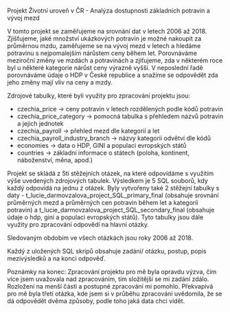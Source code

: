 Projekt Životní uroveň v ČR - Analýza dostupnosti základních potravin a vývoj mezd

V tomto projekt se zaměřujeme na srovnání dat v letech 2006 až 2018. Zjišťujeme, jaké množství ukázkových potravin je možné nakoupit za průměrnou mzdu, zaměřujeme se na vývoj mezd v letech a hledáme potravinu s nejpomalejším nárůstem ceny během let. Porovnáváme meziroční změny ve mzdách a potravinách a zjiťujeme, zda v některém roce byl u některé kategorie nárůst ceny výrazně vyšší. V neposlední řadě porovnáváme údaje o HDP v České republice a snažíme se odpovědět zda jeho změny mají vliv na ceny a mzdy.

Zdrojové tabulky, které byli využity pro zpracování projektu jsou:
- czechia_price -> ceny potravin v letech rozdělených podle kódů potravin
- czechia_price_category -> pomocná tabulka s přehledem názvů potravin a jejich jednotek
- czechia_payroll -> přehled mezd dle kategorií a let
- czechia_payroll_industry_branch -> názvy kategorii odvětví dle kódů
- economies -> data o HDP, GINI a populaci evropských států
- countries -> základní informace o státech (poloha, kontinent, náboženství, měna, apod.)

Projekt se skládá z 5ti stěžejních otázek, na které odpovídáme s využitím výše uvedených zdrojových tabulek. Výsledkem je 5 SQL souborů, kdy každý odpovídá na jednu z otázek. 
Byly vytvořeny také 2 stěžejní tabulky s daty - t_lucie_darmovzalova_project_SQL_primary_final (obsahuje srovnání průměrných mezd a průměrných cen potravin během let a kategoríí potravin) a t_lucie_darmovzalova_project_SQL_secondary_final (obsahuje údaje o hdp, gini a populaci evropských států). Tyto tabulky jsou dále využity pro zpracování odpovědí na hlavní otázky.

Sledovaným obdobím ve všech otázkách jsou roky 2006 až 2018.

Každý z uložených SQL skripů obsahuje zadání/ otázku, postup, popis mezivýsledků a na konci odpověď. 

Poznámky na konec:
Zpracování projektu pro mě byla opravdu výzva, čím více jsem uvažovala nad zpracováním, tím složitější se mi zadání zdálo. Rozložení na menší části a postupné zpracování mi pomohlo. Překvapivá pro mě byla třetí otázka, kde jsem si v průběhu zpracování uvědomila, že se dá odpovědět dvěma způsoby, podle toho jaká data chci vidět.

